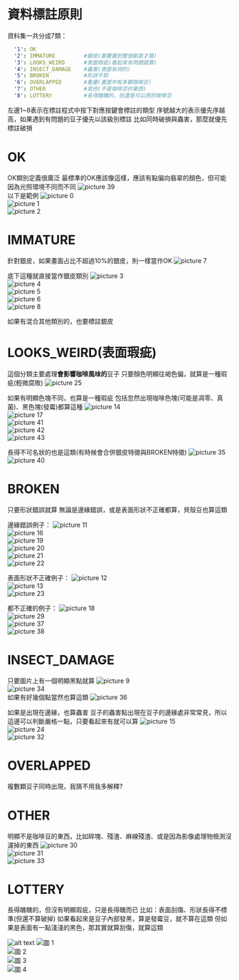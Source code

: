 # 資料標註原則
資料集一共分成7類：
```yaml
  '1': OK 
  '2': IMMATURE         #銀皮(要覆蓋到整個都是才算)
  '3': LOOKS_WEIRD      #表面瑕疵(看起來有問題就算)
  '4': INSECT_DAMAGE    #蟲害(表面有洞的)
  '5': BROKEN           #形狀不對
  '6': OVERLAPPED       #重疊(畫面中有多顆咖啡豆)
  '7': OTHER            #其他(不是咖啡豆的東西)
  '8': LOTTERY          #長得醜醜的，但還是可以用的咖啡豆
```
左邊1~8表示在標註程式中按下對應按鍵會標註的類型
序號越大的表示優先序越高，如果遇到有問題的豆子優先以該級別標註
比如同時破損與蟲害，那麼就優先標註破損

# OK
OK類別定義很廣泛
最標準的OK應該像這樣，應該有點偏向翡翠的顏色，但可能因為光照環境不同而不同
![picture 39](https://i.imgur.com/11p9QUF.png)  
以下是範例
![picture 0](https://i.imgur.com/LNY6Cog.png)  
![picture 1](https://i.imgur.com/JgUelRZ.png)  
![picture 2](https://i.imgur.com/SsirorT.png)  

# IMMATURE
針對銀皮，如果畫面占比不超過10%的銀皮，則一樣當作OK
![picture 7](https://i.imgur.com/0bpFgU2.png)  

底下這種就直接當作銀皮類別
![picture 3](https://i.imgur.com/tG7WURS.png)  
![picture 4](https://i.imgur.com/9D6DcRM.png)  
![picture 5](https://i.imgur.com/w72jiDE.png)  
![picture 6](https://i.imgur.com/kextFqV.png)  
![picture 8](https://i.imgur.com/z8mjCBm.png)  

如果有混合其他類別的，也要標註銀皮


# LOOKS_WEIRD(表面瑕疵)
這個分類主要處理**會影響咖啡風味的**豆子
只要顏色明顯往褐色偏，就算是一種瑕疵(輕微腐敗)
![picture 25](https://i.imgur.com/Wkg1AqI.png)  

如果有明顯色塊不同，也算是一種瑕疵
包括忽然出現咖啡色塊(可能是凋零、真菌)、黑色塊(發霉)都算這種
![picture 14](https://i.imgur.com/2lrUZP4.png)  
![picture 17](https://i.imgur.com/D8WobrS.png)  
![picture 41](https://i.imgur.com/M02B4By.png)  
![picture 42](https://i.imgur.com/JeleXVL.png)  
![picture 43](https://i.imgur.com/pJMC9dE.png)  


長得不可名狀的也是這類(有時候會合併銀皮特徵與BROKEN特徵)
![picture 35](https://i.imgur.com/p8tmeb6.png)  
![picture 40](https://i.imgur.com/0KBbHKQ.png)  



# BROKEN
只要形狀錯誤就算
無論是邊緣錯誤，或是表面形狀不正確都算，貝殼豆也算這類

邊緣錯誤例子：
![picture 11](https://i.imgur.com/QzcAzKk.png)  
![picture 16](https://i.imgur.com/PA2EQPQ.png)  
![picture 19](https://i.imgur.com/pr49GXY.png)  
![picture 20](https://i.imgur.com/N189dJy.png)  
![picture 21](https://i.imgur.com/8MfhytK.png)  
![picture 22](https://i.imgur.com/8jFBljv.png)  

表面形狀不正確例子：
![picture 12](https://i.imgur.com/yJC9enp.png)  
![picture 13](https://i.imgur.com/iddB6Uk.png)  
![picture 23](https://i.imgur.com/lv351tR.png)  

都不正確的例子：
![picture 18](https://i.imgur.com/gmaQgLE.png)  
![picture 29](https://i.imgur.com/X1ypOdy.png)  
![picture 37](https://i.imgur.com/gxQ7IMW.png)  
![picture 38](https://i.imgur.com/eGwhnRP.png)  

# INSECT_DAMAGE
只要圖片上有一個明顯黑點就算
![picture 9](https://i.imgur.com/lXy7bsP.png)  
![picture 34](https://i.imgur.com/3jp9GpG.png)  
如果有好幾個點當然也算這類
![picture 36](https://i.imgur.com/QaGq0Hx.png)  

如果是出現在邊緣，也算蟲害
豆子的蟲害點出現在豆子的邊緣處非常常見，所以這邊可以判斷嚴格一點，只要看起來有就可以算
![picture 15](https://i.imgur.com/FahwZMN.png)  
![picture 24](https://i.imgur.com/kcsCBmL.png)  
![picture 32](https://i.imgur.com/TVMMn1m.png)  

# OVERLAPPED
複數顆豆子同時出現，我猜不用我多解釋?

# OTHER
明顯不是咖啡豆的東西，比如碎塊、殘渣、麻線殘渣、或是因為影像處理物檢測沒濾掉的東西
![picture 30](https://i.imgur.com/iLNARy7.png)  
![picture 31](https://i.imgur.com/1eoKq3e.png)  
![picture 33](https://i.imgur.com/7t2gnTB.png)  

# LOTTERY
長得醜醜的，但沒有明顯瑕疵，只是長得醜而已
比如：表面刮傷、形狀長得不標準(但還不算破掉)
如果看起來是豆子內部發黑，算是發霉豆，就不算在這類
但如果是表面有一點淺淺的黑色，那其實就算刮傷，就算這類

![alt text](../images/image.png)
![圖 1](../images/d1f6f28336fd0f607261a411d23904bb9a1fa7116ffe4f5d9be3f5e6e09fce11.png)  
![圖 2](../images/b2395b1f27db59fd224535b18e9922447cf3a2db93b17afdeb8cdc882f2265f0.png)  
![圖 3](../images/6e34e02ba78197db39f6962b57d39f69ab2aa5b36527d8ed66c0c1a2db7536bc.png)  
![圖 4](../images/5a9a111fe10d5aa68e1e694c5a05240b9fc1d6c00260887d700cfa185397268a.png)  

